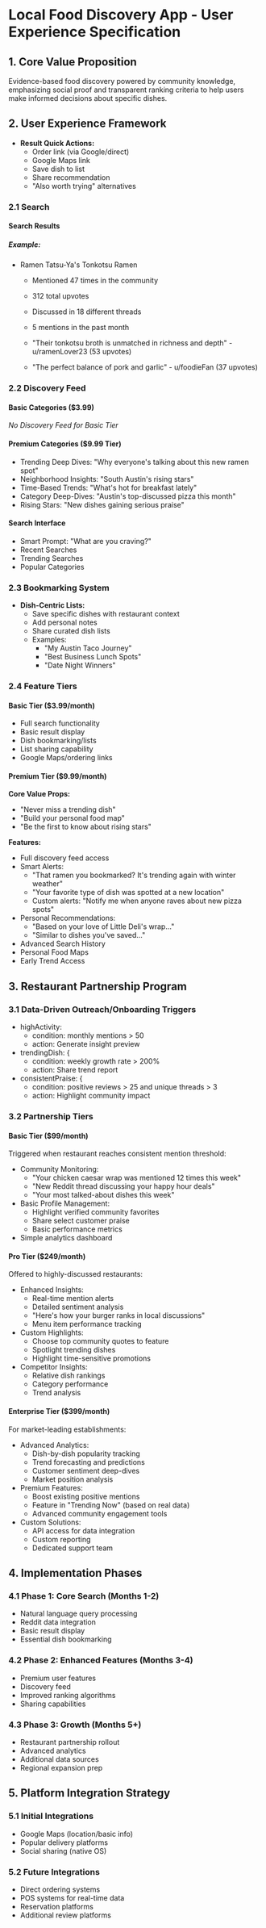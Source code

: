 # Local Food Discovery App - User Experience Specification

## 1. Core Value Proposition

Evidence-based food discovery powered by community knowledge, emphasizing social proof and transparent ranking criteria to help users make informed decisions about specific dishes.

## 2. User Experience Framework

- **Result Quick Actions:**
  - Order link (via Google/direct)
  - Google Maps link
  - Save dish to list
  - Share recommendation
  - "Also worth trying" alternatives

### 2.1 Search

#### Search Results

##### Example:

- Ramen Tatsu-Ya's Tonkotsu Ramen

  - Mentioned 47 times in the community
  - 312 total upvotes
  - Discussed in 18 different threads
  - 5 mentions in the past month

  - "Their tonkotsu broth is unmatched in richness and depth" - u/ramenLover23 (53 upvotes)
  - "The perfect balance of pork and garlic" - u/foodieFan (37 upvotes)

### 2.2 Discovery Feed

#### Basic Categories ($3.99)

_No Discovery Feed for Basic Tier_

#### Premium Categories ($9.99 Tier)

- Trending Deep Dives: "Why everyone's talking about this new ramen spot"
- Neighborhood Insights: "South Austin's rising stars"
- Time-Based Trends: "What's hot for breakfast lately"
- Category Deep-Dives: "Austin's top-discussed pizza this month"
- Rising Stars: "New dishes gaining serious praise"

#### Search Interface

- Smart Prompt: "What are you craving?"
- Recent Searches
- Trending Searches
- Popular Categories

### 2.3 Bookmarking System

- **Dish-Centric Lists:**
  - Save specific dishes with restaurant context
  - Add personal notes
  - Share curated dish lists
  - Examples:
    - "My Austin Taco Journey"
    - "Best Business Lunch Spots"
    - "Date Night Winners"

### 2.4 Feature Tiers

#### Basic Tier ($3.99/month)

- Full search functionality
- Basic result display
- Dish bookmarking/lists
- List sharing capability
- Google Maps/ordering links

#### Premium Tier ($9.99/month)

**Core Value Props:**

- "Never miss a trending dish"
- "Build your personal food map"
- "Be the first to know about rising stars"

**Features:**

- Full discovery feed access
- Smart Alerts:
  - "That ramen you bookmarked? It's trending again with winter weather"
  - "Your favorite type of dish was spotted at a new location"
  - Custom alerts: "Notify me when anyone raves about new pizza spots"
- Personal Recommendations:
  - "Based on your love of Little Deli's wrap..."
  - "Similar to dishes you've saved..."
- Advanced Search History
- Personal Food Maps
- Early Trend Access

## 3. Restaurant Partnership Program

### 3.1 Data-Driven Outreach/Onboarding Triggers

- highActivity:
  - condition: monthly mentions > 50
  - action: Generate insight preview
- trendingDish: {
  - condition: weekly growth rate > 200%
  - action: Share trend report
- consistentPraise: {
  - condition: positive reviews > 25 and unique threads > 3
  - action: Highlight community impact

### 3.2 Partnership Tiers

#### Basic Tier ($99/month)

Triggered when restaurant reaches consistent mention threshold:

- Community Monitoring:
  - "Your chicken caesar wrap was mentioned 12 times this week"
  - "New Reddit thread discussing your happy hour deals"
  - "Your most talked-about dishes this week"
- Basic Profile Management:
  - Highlight verified community favorites
  - Share select customer praise
  - Basic performance metrics
- Simple analytics dashboard

#### Pro Tier ($249/month)

Offered to highly-discussed restaurants:

- Enhanced Insights:
  - Real-time mention alerts
  - Detailed sentiment analysis
  - "Here's how your burger ranks in local discussions"
  - Menu item performance tracking
- Custom Highlights:
  - Choose top community quotes to feature
  - Spotlight trending dishes
  - Highlight time-sensitive promotions
- Competitor Insights:
  - Relative dish rankings
  - Category performance
  - Trend analysis

#### Enterprise Tier ($399/month)

For market-leading establishments:

- Advanced Analytics:
  - Dish-by-dish popularity tracking
  - Trend forecasting and predictions
  - Customer sentiment deep-dives
  - Market position analysis
- Premium Features:
  - Boost existing positive mentions
  - Feature in "Trending Now" (based on real data)
  - Advanced community engagement tools
- Custom Solutions:
  - API access for data integration
  - Custom reporting
  - Dedicated support team

## 4. Implementation Phases

### 4.1 Phase 1: Core Search (Months 1-2)

- Natural language query processing
- Reddit data integration
- Basic result display
- Essential dish bookmarking

### 4.2 Phase 2: Enhanced Features (Months 3-4)

- Premium user features
- Discovery feed
- Improved ranking algorithms
- Sharing capabilities

### 4.3 Phase 3: Growth (Months 5+)

- Restaurant partnership rollout
- Advanced analytics
- Additional data sources
- Regional expansion prep

## 5. Platform Integration Strategy

### 5.1 Initial Integrations

- Google Maps (location/basic info)
- Popular delivery platforms
- Social sharing (native OS)

### 5.2 Future Integrations

- Direct ordering systems
- POS systems for real-time data
- Reservation platforms
- Additional review platforms
